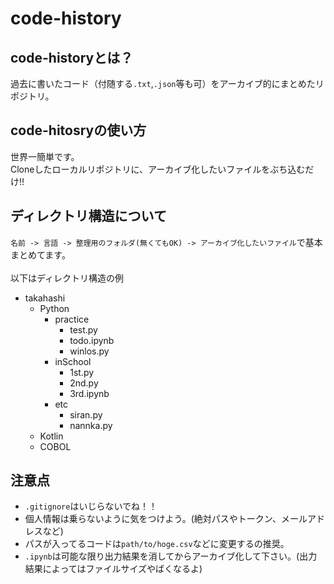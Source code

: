 # code-history
## code-historyとは？
過去に書いたコード（付随する`.txt`,`.json`等も可）をアーカイブ的にまとめたリポジトリ。
## code-hitosryの使い方
世界一簡単です。<br>
Cloneしたローカルリポジトリに、アーカイブ化したいファイルをぶち込むだけ!!
## ディレクトリ構造について
`名前 -> 言語 -> 整理用のフォルダ(無くてもOK) -> アーカイブ化したいファイル`で基本まとめてます。<br><br>
以下はディレクトリ構造の例
- takahashi
  - Python
    - practice
      - test.py
      - todo.ipynb
      - winlos.py
    - inSchool
      - 1st.py
      - 2nd.py
      - 3rd.ipynb
    - etc
      - siran.py
      - nannka.py
  - Kotlin
  - COBOL
## 注意点
- `.gitignore`はいじらないでね！！
- 個人情報は乗らないように気をつけよう。(絶対パスやトークン、メールアドレスなど)
- パスが入ってるコードは`path/to/hoge.csv`などに変更するの推奨。
- `.ipynb`は可能な限り出力結果を消してからアーカイブ化して下さい。(出力結果によってはファイルサイズやばくなるよ)
